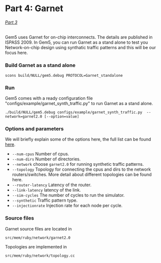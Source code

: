 # Part 4: Garnet 
###### [Part 3](debugging)
Gem5 uses Garnet for on-chip interconnects. The details are published in ISPASS 2009.
In Gem5, you can run Garnet as a stand alone to test you Network-on-chip design using synthatic traffic patterns and this will be our focus here.

### Build Garnet as a stand alone
```
scons build/NULL/gem5.debug PROTOCOL=Garnet_standalone
```
### Run 
Gem5 comes with a ready configuration file "configs/example/garnet_synth_traffic.py" to run Garnet as a stand alone. 
```
./build/NULL/gem5.debug configs/example/garnet_synth_traffic.py  --network=garnet2.0 [--option=value]
```
### Options and parameters
We will briefly explain some of the options here, the full list can be found [here](http://www.gem5.org/Garnet_Synthetic_Traffic).
* `--num-cpus`	Number of cpus.
* `--num-dirs`	Number of directories.
* `--network`   choose `garnet2.0` for running synthetic traffic patterns.
* `--topology`	Topology for connecting the cpus and dirs to the network routers/switches. More detail about different topologies can be found here.
* `--router-latency` Latency of the router.
* `--link-latency`	latency of the link.
* `--sim-cycles`  The number of cycles to run the simulator.
* `--synthetic` Traffic pattern type. 
* `--injectionrate` Injection rate for each node per cycle. 


### Source files
Garnet source files are located in 
```
src/mem/ruby/network/garnet2.0
```
Topologies are implemented in 
```
src/mem/ruby/network/topology.cc
```
